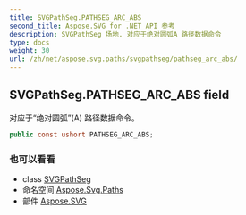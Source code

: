 ```yaml
---
title: SVGPathSeg.PATHSEG_ARC_ABS
second_title: Aspose.SVG for .NET API 参考
description: SVGPathSeg 场地. 对应于绝对圆弧A 路径数据命令
type: docs
weight: 30
url: /zh/net/aspose.svg.paths/svgpathseg/pathseg_arc_abs/
---
```

## SVGPathSeg.PATHSEG_ARC_ABS field

对应于“绝对圆弧”(A) 路径数据命令。

```csharp
public const ushort PATHSEG_ARC_ABS;
```

### 也可以看看

* class [SVGPathSeg](../)
* 命名空间 [Aspose.Svg.Paths](../../svgpathseg/)
* 部件 [Aspose.SVG](../../../)


